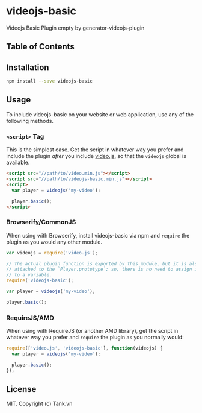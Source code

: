 # videojs-basic

Videojs Basic Plugin empty by generator-videojs-plugin

## Table of Contents

<!-- START doctoc -->
<!-- END doctoc -->
## Installation

```sh
npm install --save videojs-basic
```

## Usage

To include videojs-basic on your website or web application, use any of the following methods.

### `<script>` Tag

This is the simplest case. Get the script in whatever way you prefer and include the plugin _after_ you include [video.js][videojs], so that the `videojs` global is available.

```html
<script src="//path/to/video.min.js"></script>
<script src="//path/to/videojs-basic.min.js"></script>
<script>
  var player = videojs('my-video');

  player.basic();
</script>
```

### Browserify/CommonJS

When using with Browserify, install videojs-basic via npm and `require` the plugin as you would any other module.

```js
var videojs = require('video.js');

// The actual plugin function is exported by this module, but it is also
// attached to the `Player.prototype`; so, there is no need to assign it
// to a variable.
require('videojs-basic');

var player = videojs('my-video');

player.basic();
```

### RequireJS/AMD

When using with RequireJS (or another AMD library), get the script in whatever way you prefer and `require` the plugin as you normally would:

```js
require(['video.js', 'videojs-basic'], function(videojs) {
  var player = videojs('my-video');

  player.basic();
});
```

## License

MIT. Copyright (c) Tank.vn


[videojs]: http://videojs.com/
